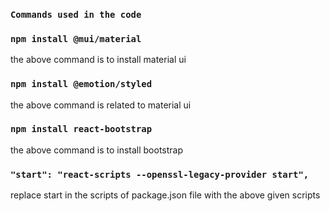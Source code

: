 ### `Commands used in the code`
### `npm install @mui/material `
the above command is to install material ui

### `npm install @emotion/styled`

the above command is related to material ui

### `npm install react-bootstrap`

the above command is to install bootstrap

### `"start": "react-scripts --openssl-legacy-provider start",`

replace start in the scripts of package.json file with the above given scripts

